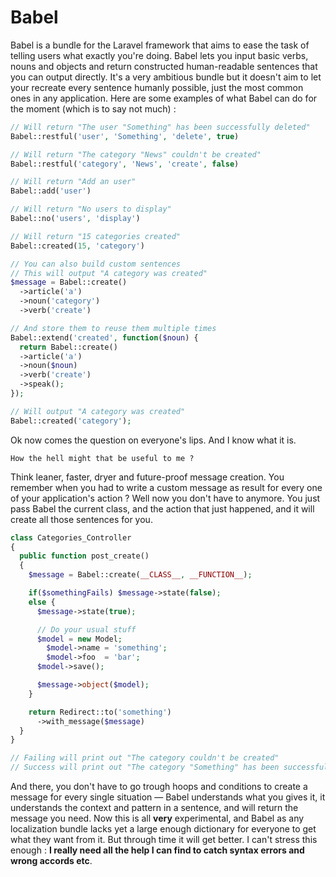 # Babel

Babel is a bundle for the Laravel framework that aims to ease the task of telling users what exactly you're doing. Babel lets you input basic verbs, nouns and objects and return constructed human-readable sentences that you can output directly.
It's a very ambitious bundle but it doesn't aim to let your recreate every sentence humanly possible, just the most common ones in any application. Here are some examples of what Babel can do for the moment (which is to say not much) :

```php
// Will return "The user "Something" has been successfully deleted"
Babel::restful('user', 'Something', 'delete', true)

// Will return "The category "News" couldn't be created"
Babel::restful('category', 'News', 'create', false)

// Will return "Add an user"
Babel::add('user')

// Will return "No users to display"
Babel::no('users', 'display')

// Will return "15 categories created"
Babel::created(15, 'category')

// You can also build custom sentences
// This will output "A category was created"
$message = Babel::create()
  ->article('a')
  ->noun('category')
  ->verb('create')

// And store them to reuse them multiple times
Babel::extend('created', function($noun) {
  return Babel::create()
  ->article('a')
  ->noun($noun)
  ->verb('create')
  ->speak();
});

// Will output "A category was created"
Babel::created('category');
```

Ok now comes the question on everyone's lips. And I know what it is.

    How the hell might that be useful to me ?

Think leaner, faster, dryer and future-proof message creation. You remember when you had to write a custom message as result for every one of your application's action ? Well now you don't have to anymore. You just pass Babel the current class, and the action that just happened, and it will create all those sentences for you.

```php
class Categories_Controller
{
  public function post_create()
  {
    $message = Babel::create(__CLASS__, __FUNCTION__);

    if($somethingFails) $message->state(false);
    else {
      $message->state(true);

      // Do your usual stuff
      $model = new Model;
        $model->name = 'something';
        $model->foo  = 'bar';
      $model->save();

      $message->object($model);
    }

    return Redirect::to('something')
      ->with_message($message)
  }
}

// Failing will print out "The category couldn't be created"
// Success will print out "The category "Something" has been successfully created"
```

And there, you don't have to go trough hoops and conditions to create a message for every single situation — Babel understands what you gives it, it understands the context and pattern in a sentence, and will return the message you need.
Now this is all **very** experimental, and Babel as any localization bundle lacks yet a large enough dictionary for everyone to get what they want from it. But through time it will get better. I can't stress this enough : **I really need all the help I can find to catch syntax errors and wrong accords etc**.